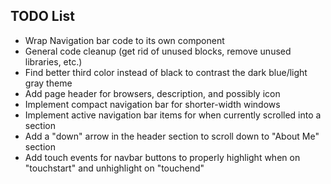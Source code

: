 ## TODO List

- Wrap Navigation bar code to its own component
- General code cleanup (get rid of unused blocks, remove unused libraries, etc.)
- Find better third color instead of black to contrast the dark blue/light gray theme
- Add page header for browsers, description, and possibly icon
- Implement compact navigation bar for shorter-width windows
- Implement active navigation bar items for when currently scrolled into a section
- Add a "down" arrow in the header section to scroll down to "About Me" section
- Add touch events for navbar buttons to properly highlight when on "touchstart" and unhighlight on "touchend"
